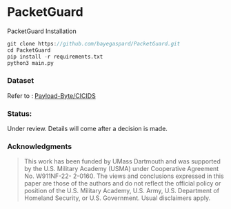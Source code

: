 # PacketGuard
PacketGuard
Installation
```d
git clone https://github.com/bayegaspard/PacketGuard.git
cd PacketGuard
pip install -r requirements.txt
python3 main.py
```
### Dataset 
Refer to : [Payload-Byte/CICIDS](https://github.com/Yasir-ali-farrukh/Payload-Byte.git)

### Status:
Under review. Details will come after a decision is made.

### Acknowledgments
> This work has been funded by UMass Dartmouth and was supported by the U.S. Military Academy (USMA) under Cooperative Agreement No. W911NF-22- 2-0160. The views and conclusions expressed in this paper are those of the authors and do not reflect the official policy or position of the U.S. Military Academy, U.S. Army, U.S. Department of Homeland Security, or U.S. Government. Usual disclaimers apply.

